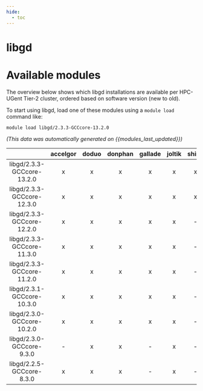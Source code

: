 ```yaml
---
hide:
  - toc
---
```


libgd
=====

# Available modules


The overview below shows which libgd installations are available per HPC-UGent Tier-2 cluster, ordered based on software version (new to old).

To start using libgd, load one of these modules using a `module load` command like:

```shell
module load libgd/2.3.3-GCCcore-13.2.0
```

*(This data was automatically generated on {{modules_last_updated}})*  

| |accelgor|doduo|donphan|gallade|joltik|shinx|skitty|
| :---: | :---: | :---: | :---: | :---: | :---: | :---: | :---: |
|libgd/2.3.3-GCCcore-13.2.0|x|x|x|x|x|x|x|
|libgd/2.3.3-GCCcore-12.3.0|x|x|x|x|x|x|x|
|libgd/2.3.3-GCCcore-12.2.0|x|x|x|x|x|-|-|
|libgd/2.3.3-GCCcore-11.3.0|x|x|x|x|x|-|-|
|libgd/2.3.3-GCCcore-11.2.0|x|x|x|x|x|-|-|
|libgd/2.3.1-GCCcore-10.3.0|x|x|x|x|x|-|-|
|libgd/2.3.0-GCCcore-10.2.0|x|x|x|x|x|-|-|
|libgd/2.3.0-GCCcore-9.3.0|-|x|x|-|x|-|-|
|libgd/2.2.5-GCCcore-8.3.0|x|x|x|-|x|-|-|
